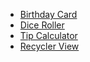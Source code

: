 - [Birthday Card](https://github.com/Iyou06/HappyBirthday.git)
- [Dice Roller](https://github.com/Iyou06/DiceRoller.git)
- [Tip Calculator](https://github.com/Iyou06/TipTime.git)
- [Recycler View](https://github.com/Iyou06/Affirmations.git)
